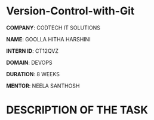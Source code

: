 # Version-Control-with-Git

**COMPANY**: CODTECH IT SOLUTIONS

**NAME**: GOOLLA HITHA HARSHINI

**INTERN ID**: CT12QVZ

**DOMAIN**: DEVOPS

**DURATION**: 8 WEEKS

**MENTOR**: NEELA SANTHOSH

# DESCRIPTION OF THE TASK
